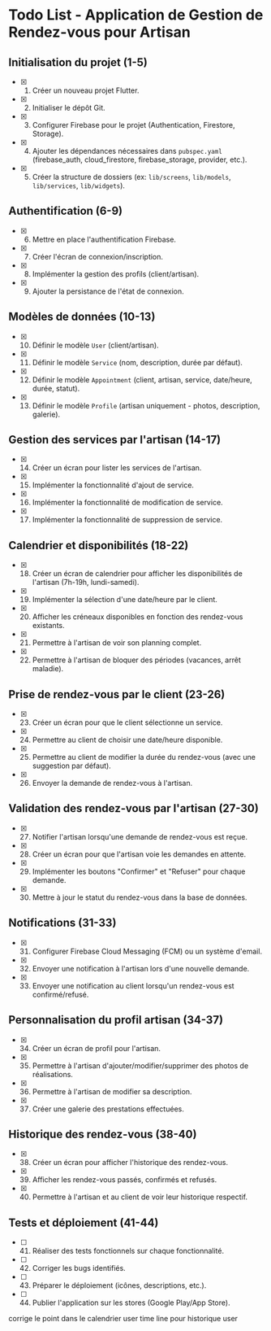 # Todo List - Application de Gestion de Rendez-vous pour Artisan

## Initialisation du projet (1-5)
- [x] 1. Créer un nouveau projet Flutter.
- [x] 2. Initialiser le dépôt Git.
- [x] 3. Configurer Firebase pour le projet (Authentication, Firestore, Storage).
- [x] 4. Ajouter les dépendances nécessaires dans `pubspec.yaml` (firebase_auth, cloud_firestore, firebase_storage, provider, etc.).
- [x] 5. Créer la structure de dossiers (ex: `lib/screens`, `lib/models`, `lib/services`, `lib/widgets`).

## Authentification (6-9)
- [x] 6. Mettre en place l'authentification Firebase.
- [x] 7. Créer l'écran de connexion/inscription.
- [x] 8. Implémenter la gestion des profils (client/artisan).
- [x] 9. Ajouter la persistance de l'état de connexion.

## Modèles de données (10-13)
- [x] 10. Définir le modèle `User` (client/artisan).
- [x] 11. Définir le modèle `Service` (nom, description, durée par défaut).
- [x] 12. Définir le modèle `Appointment` (client, artisan, service, date/heure, durée, statut).
- [x] 13. Définir le modèle `Profile` (artisan uniquement - photos, description, galerie).

## Gestion des services par l'artisan (14-17)
- [x] 14. Créer un écran pour lister les services de l'artisan.
- [x] 15. Implémenter la fonctionnalité d'ajout de service.
- [x] 16. Implémenter la fonctionnalité de modification de service.
- [x] 17. Implémenter la fonctionnalité de suppression de service.

## Calendrier et disponibilités (18-22)
- [x] 18. Créer un écran de calendrier pour afficher les disponibilités de l'artisan (7h-19h, lundi-samedi).
- [x] 19. Implémenter la sélection d'une date/heure par le client.
- [x] 20. Afficher les créneaux disponibles en fonction des rendez-vous existants.
- [x] 21. Permettre à l'artisan de voir son planning complet.
- [x] 22. Permettre à l'artisan de bloquer des périodes (vacances, arrêt maladie).

## Prise de rendez-vous par le client (23-26)
- [x] 23. Créer un écran pour que le client sélectionne un service.
- [x] 24. Permettre au client de choisir une date/heure disponible.
- [x] 25. Permettre au client de modifier la durée du rendez-vous (avec une suggestion par défaut).
- [x] 26. Envoyer la demande de rendez-vous à l'artisan.

## Validation des rendez-vous par l'artisan (27-30)
- [x] 27. Notifier l'artisan lorsqu'une demande de rendez-vous est reçue.
- [x] 28. Créer un écran pour que l'artisan voie les demandes en attente.
- [x] 29. Implémenter les boutons "Confirmer" et "Refuser" pour chaque demande.
- [x] 30. Mettre à jour le statut du rendez-vous dans la base de données.

## Notifications (31-33)
- [x] 31. Configurer Firebase Cloud Messaging (FCM) ou un système d'email.
- [x] 32. Envoyer une notification à l'artisan lors d'une nouvelle demande.
- [x] 33. Envoyer une notification au client lorsqu'un rendez-vous est confirmé/refusé.

## Personnalisation du profil artisan (34-37)
- [x] 34. Créer un écran de profil pour l'artisan.
- [x] 35. Permettre à l'artisan d'ajouter/modifier/supprimer des photos de réalisations.
- [x] 36. Permettre à l'artisan de modifier sa description.
- [x] 37. Créer une galerie des prestations effectuées.

## Historique des rendez-vous (38-40)
- [x] 38. Créer un écran pour afficher l'historique des rendez-vous.
- [x] 39. Afficher les rendez-vous passés, confirmés et refusés.
- [x] 40. Permettre à l'artisan et au client de voir leur historique respectif.

## Tests et déploiement (41-44)
- [ ] 41. Réaliser des tests fonctionnels sur chaque fonctionnalité.
- [ ] 42. Corriger les bugs identifiés.
- [ ] 43. Préparer le déploiement (icônes, descriptions, etc.).
- [ ] 44. Publier l'application sur les stores (Google Play/App Store).


corrige le point dans le calendrier user
time line pour historique user